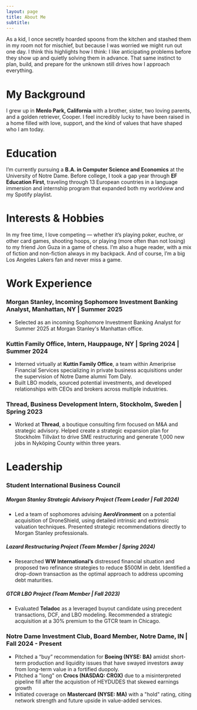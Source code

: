 ```yaml
---
layout: page
title: About Me
subtitle: 
---
```



As a kid, I once secretly hoarded spoons from the kitchen and stashed them in my room not for mischief, but because I was worried we might run out one day. I think this highlights how I think: I like anticipating problems before they show up and quietly solving them in advance. That same instinct to plan, build, and prepare for the unknown still drives how I approach everything.

# My Background

I grew up in **Menlo Park, California** with a brother, sister, two loving parents, and a golden retriever, Cooper. I  feel incredibly lucky to have been raised in a home filled with love, support, and the kind of values that have shaped who I am today.

# Education

I’m currently pursuing a **B.A. in Computer Science and Economics** at the University of Notre Dame. Before college, I took a gap year through **EF Education First**, traveling through 13 European countries in a language immersion and internship program that expanded both my worldview and my Spotify playlist.

# Interests & Hobbies

In my free time, I love competing — whether it’s playing poker, euchre, or other card games, shooting hoops, or playing (more often than not losing) to my friend Jon Guza in a game of chess. I’m also a huge reader, with a mix of fiction and non-fiction always in my backpack. And of course, I’m a big Los Angeles Lakers fan and never miss a game.

# Work Experience

### Morgan Stanley, Incoming Sophomore Investment Banking Analyst, Manhattan, NY | Summer 2025
- Selected as an incoming Sophomore Investment Banking Analyst for Summer 2025 at Morgan Stanley's Manhattan office.

### Kuttin Family Office, Intern, Hauppauge, NY | Spring 2024 | Summer 2024
- Interned virtually at **Kuttin Family Office**, a team within Ameriprise Financial Services specializing in private business acquisitions under the supervision of Notre Dame alumni Tom Daly. 
- Built LBO models, sourced potential investments, and developed relationships with CEOs and brokers across multiple industries.

### Thread, Business Development Intern, Stockholm, Sweden | Spring 2023

- Worked at **Thread**, a boutique consulting firm focused on M&A and strategic advisory. Helped create a strategic expansion plan for Stockholm Tillväxt to drive SME restructuring and generate 1,000 new jobs in Nyköping County within three years.

# Leadership

### Student International Business Council
##### Morgan Stanley Strategic Advisory Project (Team Leader | Fall 2024)
- Led a team of sophomores advising **AeroVironment** on a potential acquisition of DroneShield, using detailed intrinsic and extrinsic valuation techniques. Presented strategic recommendations directly to Morgan Stanley professionals.
##### Lazard Restructuring Project (Team Member | Spring 2024)
- Researched **WW International’s** distressed financial situation and proposed two refinance strategies to reduce $500M in debt. Identified a drop-down transaction as the optimal approach to address upcoming debt maturities.
##### GTCR LBO Project (Team Member | Fall 2023)
- Evaluated **Teladoc** as a leveraged buyout candidate using precedent transactions, DCF, and LBO modeling. Recommended a strategic acquisition at a 30% premium to the GTCR team in Chicago.

### Notre Dame Investment Club, Board Member, Notre Dame, IN | Fall 2024 - Present
- Pitched a “buy” recommendation for **Boeing (NYSE: BA)** amidst short-term production and liquidity issues that have swayed investors away from long-term value in a fortified duopoly.
- Pitched a "long" on **Crocs (NASDAQ: CROX)** due to a misinterpreted pipeline fill after the acquistion of HEYDUDES that skewed earnings growth
- Initiated coverage on **Mastercard (NYSE: MA)** with a "hold" rating, citing network strength and future upside in value-added services.